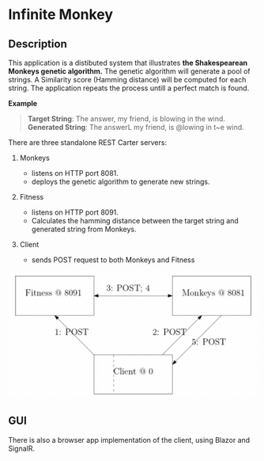 # Infinite Monkey

## Description
This application is a distibuted system that illustrates **the Shakespearean Monkeys genetic algorithm.** The genetic algorithm will generate a pool of strings. A Similarity score (Hamming distance) will be computed for each string. The application repeats the process untill a perfect match is found.

**Example**
>**Target String**: The answer, my friend, is blowing in the wind.
>**Generated String**: The answerL my friend, is @lowing in t~e wind.

There are three standalone REST Carter servers: 
1.  Monkeys
    - listens on HTTP port 8081.
    - deploys the genetic algorithm to generate new strings.
2.  Fitness
    - listens on HTTP port 8091. 
    - Calculates the hamming distance between the target string and generated string from Monkeys.

3. Client
    - sends POST request to both Monkeys and Fitness

![Servers Relationship Diagram](images/serversRelationship.png)

## GUI
There is also a browser app implementation of the client, using Blazor and SignalR.
